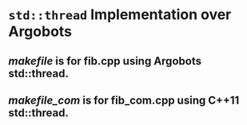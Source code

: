 # ```std::thread``` Implementation over Argobots

## ***makefile*** is for fib.cpp using Argobots std::thread.
## ***makefile_com*** is for fib_com.cpp using C++11 std::thread.
